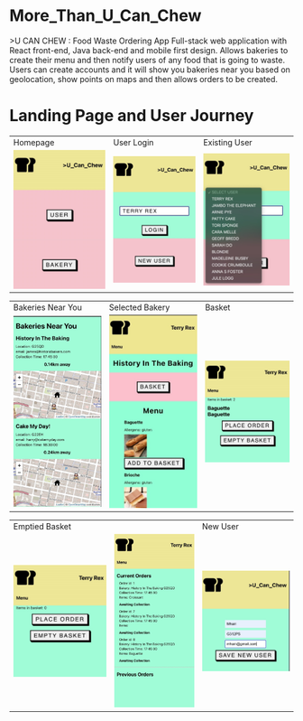 # More_Than_U_Can_Chew

\>U CAN CHEW : Food Waste Ordering App Full-stack web application with React front-end, Java back-end and mobile first design. Allows bakeries to create their menu and then notify users of any food that is going to waste. Users can create accounts and it will show you bakeries near you based on geolocation, show points on maps and then allows orders to be created.

# Landing Page and User Journey

<table>
  <tr>
    <td>Homepage</td>
     <td>User Login</td>
     <td>Existing User</td>
  </tr>
  <tr>
    <td><img src="Images/mtyccScreenshotHomepage.jpg" width="250px" ></td>
    <td><img src="Images/mtyccScreenshotUserLogin.jpg" width="250px" ></td>
    <td><img src="Images/mtyccScreenshotExistingUser.jpg" width="250px" ></td>
    </tr>
 </table>
 <table>
  <tr>
    <td>Bakeries Near You</td>
     <td>Selected Bakery</td>
     <td>Basket</td>
  </tr>
  <tr>
    <td><img src="Images/mtyccScreenshotBakeriesNearYou.jpg" width="250px" ></td>
    <td><img src="Images/mtyccScreenshotUserBakeryMenu.jpg" width="250px" ></td>
    <td><img src="Images/mtyccScreenshotBasket.jpg" width="250px" ></td>
    </tr>
 </table>
 <table>
  <tr>
    <td>Emptied Basket</td>
     <td><Place/Show Orders/td>
     <td>New User</td>
  </tr>
  <tr>
    <td><img src="Images/mtyccScreenshotEmptiedBasket.jpg" width="250px" ></td>
    <td><img src="Images/mtyccScreenshotCurrentOrders.jpg" width="250px" ></td>
    <td><img src="Images/mtyccScreenshotCreateUser.jpg" width="250px" ></td>
    </tr>
 </table>
 
 
